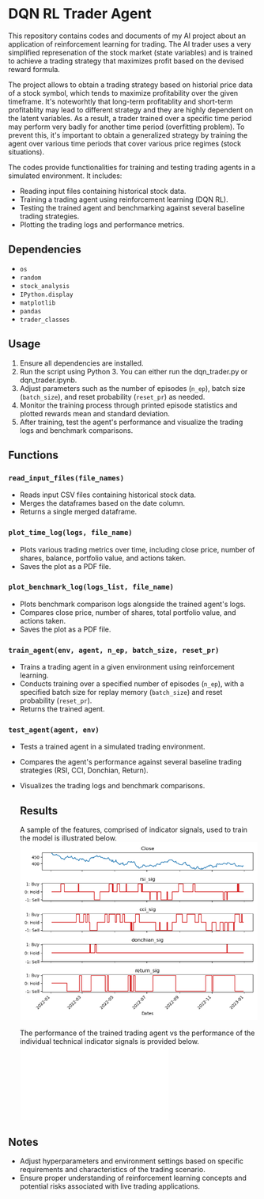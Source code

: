 # DQN RL Trader Agent

This repository contains codes and documents of my AI project about an application of reinforcement learning for trading. The AI trader uses a very simplified represenation of the stock market (state variables) and is trained to achieve a trading strategy that maximizes profit based on the devised reward formula.

The project allows to obtain a trading strategy based on historial price data of a stock symbol, which tends to maximize profitability over the given timeframe. It's noteworhtly that long-term profitablity and short-term profitablity may lead to different strategy and they are highly dependent on the latent variables. As a result, a trader trained over a specific time period may perform very badly for another time period (overfitting problem). To prevent this, it's important to obtain a generalized strategy by training the agent over various time periods that cover various price regimes (stock situations).

The codes provide functionalities for training and testing trading agents in a simulated environment. It includes:

- Reading input files containing historical stock data.
- Training a trading agent using reinforcement learning (DQN RL).
- Testing the trained agent and benchmarking against several baseline trading strategies.
- Plotting the trading logs and performance metrics.

## Dependencies

- `os`
- `random`
- `stock_analysis`
- `IPython.display`
- `matplotlib`
- `pandas`
- `trader_classes`

## Usage

1. Ensure all dependencies are installed.
2. Run the script using Python 3. You can either run the dqn_trader.py or dqn_trader.ipynb. 
3. Adjust parameters such as the number of episodes (`n_ep`), batch size (`batch_size`), and reset probability (`reset_pr`) as needed.
4. Monitor the training process through printed episode statistics and plotted rewards mean and standard deviation.
5. After training, test the agent's performance and visualize the trading logs and benchmark comparisons.

## Functions

### `read_input_files(file_names)`

- Reads input CSV files containing historical stock data.
- Merges the dataframes based on the date column.
- Returns a single merged dataframe.

### `plot_time_log(logs, file_name)`

- Plots various trading metrics over time, including close price, number of shares, balance, portfolio value, and actions taken.
- Saves the plot as a PDF file.

### `plot_benchmark_log(logs_list, file_name)`

- Plots benchmark comparison logs alongside the trained agent's logs.
- Compares close price, number of shares, total portfolio value, and actions taken.
- Saves the plot as a PDF file.

### `train_agent(env, agent, n_ep, batch_size, reset_pr)`

- Trains a trading agent in a given environment using reinforcement learning.
- Conducts training over a specified number of episodes (`n_ep`), with a specified batch size for replay memory (`batch_size`) and reset probability (`reset_pr`).
- Returns the trained agent.

### `test_agent(agent, env)`

- Tests a trained agent in a simulated trading environment.
- Compares the agent's performance against several baseline trading strategies (RSI, CCI, Donchian, Return).
- Visualizes the trading logs and benchmark comparisons.

  ## Results
  A sample of the features, comprised of indicator signals, used to train the model is illustrated below.
  ![Technical indicator signals used as features for training the DQN-RL model](./figures/spy_signals.png)

  The performance of the trained trading agent vs the performance of the individual technical indicator signals is provided below.
  ![The performance of the trained trading agent vs the performance of the individual technical indicator signals](./figures/train_portfolio_vs_ep.pdf)


## Notes

- Adjust hyperparameters and environment settings based on specific requirements and characteristics of the trading scenario.
- Ensure proper understanding of reinforcement learning concepts and potential risks associated with live trading applications.
